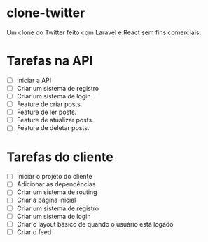 # clone-twitter

Um clone do Twitter feito com Laravel e React sem fins comerciais.

# Tarefas na API

- [ ] Iniciar a API
- [ ] Criar um sistema de registro
- [ ] Criar um sistema de login
- [ ] Feature de criar posts.
- [ ] Feature de ler posts.
- [ ] Feature de atualizar posts.
- [ ] Feature de deletar posts.

# Tarefas do cliente

- [ ] Iniciar o projeto do cliente
- [ ] Adicionar as dependências
- [ ] Criar um sistema de routing
- [ ] Criar a página inicial
- [ ] Criar um sistema de registro
- [ ] Criar um sistema de login
- [ ] Criar o layout básico de quando o usuário está logado
- [ ] Criar o feed
